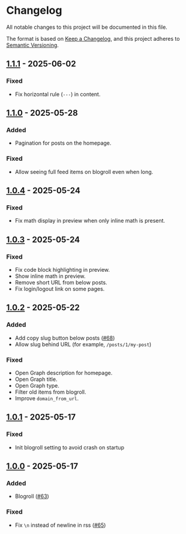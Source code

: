 # Changelog

All notable changes to this project will be documented in this file.

The format is based on [Keep a Changelog](https://keepachangelog.com/en/1.1.0/),
and this project adheres to [Semantic Versioning](https://semver.org/spec/v2.0.0.html).

## [1.1.1] - 2025-06-02

### Fixed

- Fix horizontal rule (`---`) in content.

## [1.1.0] - 2025-05-28

### Added

- Pagination for posts on the homepage.

### Fixed

- Allow seeing full feed items on blogroll even when long.

## [1.0.4] - 2025-05-24

### Fixed

- Fix math display in preview when only inline math is present.

## [1.0.3] - 2025-05-24

### Fixed

- Fix code block highlighting in preview.
- Show inline math in preview.
- Remove short URL from below posts.
- Fix login/logout link on some pages.

## [1.0.2] - 2025-05-22

### Added

- Add copy slug button below posts ([#68](https://github.com/rikhuijzer/fx/pull/68))
- Allow slug behind URL (for example, `/posts/1/my-post`)

### Fixed

- Open Graph description for homepage.
- Open Graph title.
- Open Graph type.
- Filter old items from blogroll.
- Improve `domain_from_url`.

## [1.0.1] - 2025-05-17

### Fixed

- Init blogroll setting to avoid crash on startup

## [1.0.0] - 2025-05-17

### Added

- Blogroll ([#63](https://github.com/rikhuijzer/fx/pull/63))

### Fixed

- Fix `\n` instead of newline in rss ([#65](https://github.com/rikhuijzer/fx/pull/65))

[1.1.1]: https://github.com/rikhuijzer/fx/compare/v1.1.0...v1.1.1
[1.1.0]: https://github.com/rikhuijzer/fx/compare/v1.0.4...v1.1.0
[1.0.4]: https://github.com/rikhuijzer/fx/compare/v1.0.3...v1.0.4
[1.0.3]: https://github.com/rikhuijzer/fx/compare/v1.0.2...v1.0.3
[1.0.2]: https://github.com/rikhuijzer/fx/compare/v1.0.1...v1.0.2
[1.0.1]: https://github.com/rikhuijzer/fx/compare/v1.0.0...v1.0.1
[1.0.0]: https://github.com/rikhuijzer/fx/releases/tag/v1.0.0
